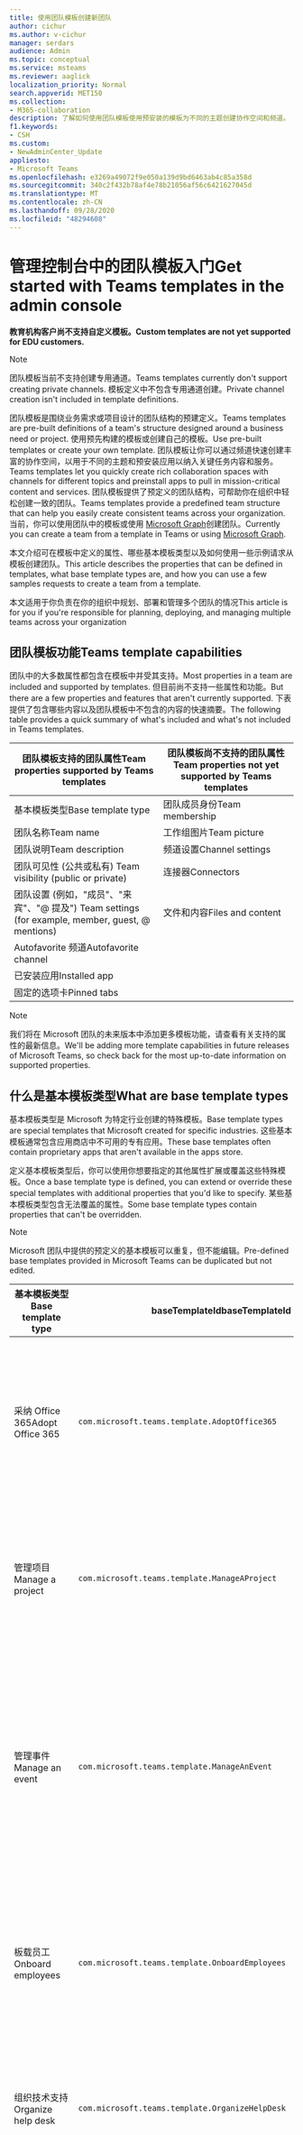 ```yaml
---
title: 使用团队模板创建新团队
author: cichur
ms.author: v-cichur
manager: serdars
audience: Admin
ms.topic: conceptual
ms.service: msteams
ms.reviewer: aaglick
localization_priority: Normal
search.appverid: MET150
ms.collection:
- M365-collaboration
description: 了解如何使用团队模板使用预安装的模板为不同的主题创建协作空间和频道。
f1.keywords:
- CSH
ms.custom:
- NewAdminCenter_Update
appliesto:
- Microsoft Teams
ms.openlocfilehash: e3269a49072f9e050a139d9bd6463ab4c85a358d
ms.sourcegitcommit: 340c2f432b78af4e78b21056af56c6421627045d
ms.translationtype: MT
ms.contentlocale: zh-CN
ms.lasthandoff: 09/28/2020
ms.locfileid: "48294608"
---
```

# <a name="get-started-with-teams-templates-in-the-admin-console"></a><span data-ttu-id="31035-103">管理控制台中的团队模板入门</span><span class="sxs-lookup"><span data-stu-id="31035-103">Get started with Teams templates in the admin console</span></span>

<span data-ttu-id="31035-104">**教育机构客户尚不支持自定义模板。**</span><span class="sxs-lookup"><span data-stu-id="31035-104">**Custom templates are not yet supported for EDU customers.**</span></span>

> [!NOTE]
> <span data-ttu-id="31035-105">团队模板当前不支持创建专用通道。</span><span class="sxs-lookup"><span data-stu-id="31035-105">Teams templates currently don't support creating private channels.</span></span> <span data-ttu-id="31035-106">模板定义中不包含专用通道创建。</span><span class="sxs-lookup"><span data-stu-id="31035-106">Private channel creation isn't included in template definitions.</span></span>

<span data-ttu-id="31035-107">团队模板是围绕业务需求或项目设计的团队结构的预建定义。</span><span class="sxs-lookup"><span data-stu-id="31035-107">Teams templates are pre-built definitions of a team's structure designed around a business need or project.</span></span> <span data-ttu-id="31035-108">使用预先构建的模板或创建自己的模板。</span><span class="sxs-lookup"><span data-stu-id="31035-108">Use pre-built templates or create your own template.</span></span> <span data-ttu-id="31035-109">团队模板让你可以通过频道快速创建丰富的协作空间，以用于不同的主题和预安装应用以纳入关键任务内容和服务。</span><span class="sxs-lookup"><span data-stu-id="31035-109">Teams templates let you quickly create rich collaboration spaces with channels for different topics and preinstall apps to pull in mission-critical content and services.</span></span> <span data-ttu-id="31035-110">团队模板提供了预定义的团队结构，可帮助你在组织中轻松创建一致的团队。</span><span class="sxs-lookup"><span data-stu-id="31035-110">Teams templates provide a predefined team structure that can help you easily create consistent teams across your organization.</span></span> <span data-ttu-id="31035-111">当前，你可以使用团队中的模板或使用 [Microsoft Graph](get-started-with-teams-templates.md)创建团队。</span><span class="sxs-lookup"><span data-stu-id="31035-111">Currently you can create a team from a template in Teams or using [Microsoft Graph](get-started-with-teams-templates.md).</span></span>

<span data-ttu-id="31035-112">本文介绍可在模板中定义的属性、哪些基本模板类型以及如何使用一些示例请求从模板创建团队。</span><span class="sxs-lookup"><span data-stu-id="31035-112">This article describes the properties that can be defined in templates, what base template types are, and how you can use a few samples requests to create a team from a template.</span></span>

<span data-ttu-id="31035-113">本文适用于你负责在你的组织中规划、部署和管理多个团队的情况</span><span class="sxs-lookup"><span data-stu-id="31035-113">This article is for you if you're responsible for planning, deploying, and managing multiple teams across your organization</span></span>

## <a name="teams-template-capabilities"></a><span data-ttu-id="31035-114">团队模板功能</span><span class="sxs-lookup"><span data-stu-id="31035-114">Teams template capabilities</span></span>

<span data-ttu-id="31035-115">团队中的大多数属性都包含在模板中并受其支持。</span><span class="sxs-lookup"><span data-stu-id="31035-115">Most properties in a team are included and supported by templates.</span></span> <span data-ttu-id="31035-116">但目前尚不支持一些属性和功能。</span><span class="sxs-lookup"><span data-stu-id="31035-116">But there are a few properties and features that aren't currently supported.</span></span> <span data-ttu-id="31035-117">下表提供了包含哪些内容以及团队模板中不包含的内容的快速摘要。</span><span class="sxs-lookup"><span data-stu-id="31035-117">The following table provides a quick summary of what's included and what's not included in Teams templates.</span></span>

| <span data-ttu-id="31035-118">**团队模板支持的团队属性**</span><span class="sxs-lookup"><span data-stu-id="31035-118">**Team properties supported by Teams templates**</span></span> | <span data-ttu-id="31035-119">**团队模板尚不支持的团队属性**</span><span class="sxs-lookup"><span data-stu-id="31035-119">**Team properties not yet supported by Teams templates**</span></span> |
| ------------------------------------------------ | -------------------------------------------------------- |
| <span data-ttu-id="31035-120">基本模板类型</span><span class="sxs-lookup"><span data-stu-id="31035-120">Base template type</span></span> | <span data-ttu-id="31035-121">团队成员身份</span><span class="sxs-lookup"><span data-stu-id="31035-121">Team membership</span></span> |
| <span data-ttu-id="31035-122">团队名称</span><span class="sxs-lookup"><span data-stu-id="31035-122">Team name</span></span> | <span data-ttu-id="31035-123">工作组图片</span><span class="sxs-lookup"><span data-stu-id="31035-123">Team picture</span></span> |
| <span data-ttu-id="31035-124">团队说明</span><span class="sxs-lookup"><span data-stu-id="31035-124">Team description</span></span> | <span data-ttu-id="31035-125">频道设置</span><span class="sxs-lookup"><span data-stu-id="31035-125">Channel settings</span></span> |
| <span data-ttu-id="31035-126">团队可见性 (公共或私有) </span><span class="sxs-lookup"><span data-stu-id="31035-126">Team visibility (public or private)</span></span> | <span data-ttu-id="31035-127">连接器</span><span class="sxs-lookup"><span data-stu-id="31035-127">Connectors</span></span> |
| <span data-ttu-id="31035-128">团队设置 (例如，"成员"、"来宾"、"@ 提及") </span><span class="sxs-lookup"><span data-stu-id="31035-128">Team settings (for example, member, guest, @ mentions)</span></span> | <span data-ttu-id="31035-129">文件和内容</span><span class="sxs-lookup"><span data-stu-id="31035-129">Files and content</span></span> |
| <span data-ttu-id="31035-130">Autofavorite 频道</span><span class="sxs-lookup"><span data-stu-id="31035-130">Autofavorite channel</span></span> | |
| <span data-ttu-id="31035-131">已安装应用</span><span class="sxs-lookup"><span data-stu-id="31035-131">Installed app</span></span> | |
| <span data-ttu-id="31035-132">固定的选项卡</span><span class="sxs-lookup"><span data-stu-id="31035-132">Pinned tabs</span></span> | |

> [!NOTE]
> <span data-ttu-id="31035-133">我们将在 Microsoft 团队的未来版本中添加更多模板功能，请查看有关支持的属性的最新信息。</span><span class="sxs-lookup"><span data-stu-id="31035-133">We'll be adding more template capabilities in future releases of Microsoft Teams, so check back for the most up-to-date information on supported properties.</span></span>

## <a name="what-are-base-template-types"></a><span data-ttu-id="31035-134">什么是基本模板类型</span><span class="sxs-lookup"><span data-stu-id="31035-134">What are base template types</span></span>

<span data-ttu-id="31035-135">基本模板类型是 Microsoft 为特定行业创建的特殊模板。</span><span class="sxs-lookup"><span data-stu-id="31035-135">Base template types are special templates that Microsoft created for specific industries.</span></span> <span data-ttu-id="31035-136">这些基本模板通常包含应用商店中不可用的专有应用。</span><span class="sxs-lookup"><span data-stu-id="31035-136">These base templates often contain proprietary apps that aren't available in the apps store.</span></span>

<span data-ttu-id="31035-137">定义基本模板类型后，你可以使用你想要指定的其他属性扩展或覆盖这些特殊模板。</span><span class="sxs-lookup"><span data-stu-id="31035-137">Once a base template type is defined, you can extend or override these special templates with additional properties that you'd like to specify.</span></span> <span data-ttu-id="31035-138">某些基本模板类型包含无法覆盖的属性。</span><span class="sxs-lookup"><span data-stu-id="31035-138">Some base template types contain properties that can't be overridden.</span></span>

> [!NOTE]
> <span data-ttu-id="31035-139">Microsoft 团队中提供的预定义的基本模板可以重复，但不能编辑。</span><span class="sxs-lookup"><span data-stu-id="31035-139">Pre-defined base templates provided in Microsoft Teams can be duplicated but not edited.</span></span>

| <span data-ttu-id="31035-140">基本模板类型</span><span class="sxs-lookup"><span data-stu-id="31035-140">Base template type</span></span> | <span data-ttu-id="31035-141">baseTemplateId</span><span class="sxs-lookup"><span data-stu-id="31035-141">baseTemplateId</span></span> | <span data-ttu-id="31035-142">此基本模板附带的属性</span><span class="sxs-lookup"><span data-stu-id="31035-142">Properties that come with this base template</span></span> |
| ------------------ |----|----------------------------------------------------- |
| <span data-ttu-id="31035-143">采纳 Office 365</span><span class="sxs-lookup"><span data-stu-id="31035-143">Adopt Office 365</span></span> |`com.microsoft.teams.template.AdoptOffice365`|  <span data-ttu-id="31035-144">信道</span><span class="sxs-lookup"><span data-stu-id="31035-144">Channels:</span></span> <ul><li><span data-ttu-id="31035-145">常规</span><span class="sxs-lookup"><span data-stu-id="31035-145">General</span></span></li> <li><span data-ttu-id="31035-146">宣告</span><span class="sxs-lookup"><span data-stu-id="31035-146">Announcements</span></span></li> <li><span data-ttu-id="31035-147">拥护方角落</span><span class="sxs-lookup"><span data-stu-id="31035-147">Champions corner</span></span></li> <li><span data-ttu-id="31035-148">工作组表单</span><span class="sxs-lookup"><span data-stu-id="31035-148">Team forms</span></span></li></ul> <span data-ttu-id="31035-149">识别</span><span class="sxs-lookup"><span data-stu-id="31035-149">Apps:</span></span> <ul><li><span data-ttu-id="31035-150">源自</span><span class="sxs-lookup"><span data-stu-id="31035-150">Wiki</span></span></li>  <li><span data-ttu-id="31035-151">日历</span><span class="sxs-lookup"><span data-stu-id="31035-151">Calendar</span></span></li> |
| <span data-ttu-id="31035-152">管理项目</span><span class="sxs-lookup"><span data-stu-id="31035-152">Manage a project</span></span> |`com.microsoft.teams.template.ManageAProject`| <span data-ttu-id="31035-153">信道</span><span class="sxs-lookup"><span data-stu-id="31035-153">Channels:</span></span> <ul><li><span data-ttu-id="31035-154">常规</span><span class="sxs-lookup"><span data-stu-id="31035-154">General</span></span></li> <li><span data-ttu-id="31035-155">宣告</span><span class="sxs-lookup"><span data-stu-id="31035-155">Announcements</span></span></li> <li><span data-ttu-id="31035-156">.Resources</span><span class="sxs-lookup"><span data-stu-id="31035-156">Resources</span></span></li> <li><span data-ttu-id="31035-157">规划</span><span class="sxs-lookup"><span data-stu-id="31035-157">Planning</span></span></li></ul> <span data-ttu-id="31035-158">识别</span><span class="sxs-lookup"><span data-stu-id="31035-158">Apps:</span></span><ul><li><span data-ttu-id="31035-159">源自</span><span class="sxs-lookup"><span data-stu-id="31035-159">Wiki</span></span></li><li><span data-ttu-id="31035-160">OneNote</span><span class="sxs-lookup"><span data-stu-id="31035-160">OneNote</span></span></li></ul> |
| <span data-ttu-id="31035-161">管理事件</span><span class="sxs-lookup"><span data-stu-id="31035-161">Manage an event</span></span>|`com.microsoft.teams.template.ManageAnEvent` | <span data-ttu-id="31035-162">信道</span><span class="sxs-lookup"><span data-stu-id="31035-162">Channels:</span></span> <ul><li><span data-ttu-id="31035-163">常规</span><span class="sxs-lookup"><span data-stu-id="31035-163">General</span></span></li> <li><span data-ttu-id="31035-164">宣告</span><span class="sxs-lookup"><span data-stu-id="31035-164">Announcements</span></span></li> <li><span data-ttu-id="31035-165">预算</span><span class="sxs-lookup"><span data-stu-id="31035-165">Budget</span></span></li> <li><span data-ttu-id="31035-166">内容</span><span class="sxs-lookup"><span data-stu-id="31035-166">Content</span></span></li><li><span data-ttu-id="31035-167">后勤工作</span><span class="sxs-lookup"><span data-stu-id="31035-167">Logistics</span></span></li> <li><span data-ttu-id="31035-168">规划</span><span class="sxs-lookup"><span data-stu-id="31035-168">Planning</span></span></li> <li> <span data-ttu-id="31035-169">市场营销和 PR</span><span class="sxs-lookup"><span data-stu-id="31035-169">Marketing and PR</span></span></li></ul> <span data-ttu-id="31035-170">识别</span><span class="sxs-lookup"><span data-stu-id="31035-170">Apps:</span></span><ul><li><span data-ttu-id="31035-171">源自</span><span class="sxs-lookup"><span data-stu-id="31035-171">Wiki</span></span></li><li><span data-ttu-id="31035-172">网站</span><span class="sxs-lookup"><span data-stu-id="31035-172">Website</span></span></li> <li><span data-ttu-id="31035-173">YouTube</span><span class="sxs-lookup"><span data-stu-id="31035-173">YouTube</span></span></li> <li><span data-ttu-id="31035-174">Planner</span><span class="sxs-lookup"><span data-stu-id="31035-174">Planner</span></span></li> <li><span data-ttu-id="31035-175">OneNote</span><span class="sxs-lookup"><span data-stu-id="31035-175">OneNote</span></span></li></ul> |
|<span data-ttu-id="31035-176">板载员工</span><span class="sxs-lookup"><span data-stu-id="31035-176">Onboard employees</span></span>|`com.microsoft.teams.template.OnboardEmployees` | <span data-ttu-id="31035-177">信道</span><span class="sxs-lookup"><span data-stu-id="31035-177">Channels:</span></span> <ul><li><span data-ttu-id="31035-178">常规</span><span class="sxs-lookup"><span data-stu-id="31035-178">General</span></span></li> <li><span data-ttu-id="31035-179">宣告</span><span class="sxs-lookup"><span data-stu-id="31035-179">Announcements</span></span></li> <li><span data-ttu-id="31035-180">员工聊天</span><span class="sxs-lookup"><span data-stu-id="31035-180">Employee chat</span></span></li> <li><span data-ttu-id="31035-181">培训</span><span class="sxs-lookup"><span data-stu-id="31035-181">Training</span></span></li></ul><span data-ttu-id="31035-182">识别</span><span class="sxs-lookup"><span data-stu-id="31035-182">Apps:</span></span><ul><li><span data-ttu-id="31035-183">源自</span><span class="sxs-lookup"><span data-stu-id="31035-183">Wiki</span></span></li><li><span data-ttu-id="31035-184">社区</span><span class="sxs-lookup"><span data-stu-id="31035-184">Communities</span></span></li></ul>|
|<span data-ttu-id="31035-185">组织技术支持</span><span class="sxs-lookup"><span data-stu-id="31035-185">Organize help desk</span></span>| `com.microsoft.teams.template.OrganizeHelpDesk`|<span data-ttu-id="31035-186">信道</span><span class="sxs-lookup"><span data-stu-id="31035-186">Channels:</span></span><ul><li><span data-ttu-id="31035-187">常规</span><span class="sxs-lookup"><span data-stu-id="31035-187">General</span></span></li><li><span data-ttu-id="31035-188">宣告</span><span class="sxs-lookup"><span data-stu-id="31035-188">Announcements</span></span></li><li><span data-ttu-id="31035-189">常见问题</span><span class="sxs-lookup"><span data-stu-id="31035-189">FAQ</span></span></li></ul><span data-ttu-id="31035-190">识别</span><span class="sxs-lookup"><span data-stu-id="31035-190">Apps:</span></span><ul><li><span data-ttu-id="31035-191">源自</span><span class="sxs-lookup"><span data-stu-id="31035-191">Wiki</span></span></li><li><span data-ttu-id="31035-192">OneNote</span><span class="sxs-lookup"><span data-stu-id="31035-192">OneNote</span></span></li></ul> |
| <span data-ttu-id="31035-193">协作处理患者护理</span><span class="sxs-lookup"><span data-stu-id="31035-193">Collaborate on patient care</span></span>| `healthcareWard `| <span data-ttu-id="31035-194">信道</span><span class="sxs-lookup"><span data-stu-id="31035-194">Channels:</span></span><ul><li><span data-ttu-id="31035-195">常规</span><span class="sxs-lookup"><span data-stu-id="31035-195">General</span></span></li><li><span data-ttu-id="31035-196">宣告</span><span class="sxs-lookup"><span data-stu-id="31035-196">Announcements</span></span></li><li><span data-ttu-id="31035-197">Huddles</span><span class="sxs-lookup"><span data-stu-id="31035-197">Huddles</span></span></li><li><span data-ttu-id="31035-198">轮</span><span class="sxs-lookup"><span data-stu-id="31035-198">Rounds</span></span></li><li><span data-ttu-id="31035-199">调配</span><span class="sxs-lookup"><span data-stu-id="31035-199">Staffing</span></span></li><li><span data-ttu-id="31035-200">培训</span><span class="sxs-lookup"><span data-stu-id="31035-200">Training</span></span></li></ul> <span data-ttu-id="31035-201">识别</span><span class="sxs-lookup"><span data-stu-id="31035-201">Apps:</span></span> <ul><li><span data-ttu-id="31035-202">源自</span><span class="sxs-lookup"><span data-stu-id="31035-202">Wiki</span></span></li>|
| <span data-ttu-id="31035-203">协作处理全球危机或活动</span><span class="sxs-lookup"><span data-stu-id="31035-203">Collaborate on global crisis or event</span></span> |`com.microsoft.teams.template.CollaborateOnAGlobalCrisisOrEvent`| <span data-ttu-id="31035-204">信道</span><span class="sxs-lookup"><span data-stu-id="31035-204">Channels:</span></span> <ul><li><span data-ttu-id="31035-205">常规</span><span class="sxs-lookup"><span data-stu-id="31035-205">General</span></span><li><span data-ttu-id="31035-206">宣告</span><span class="sxs-lookup"><span data-stu-id="31035-206">Announcements</span></span></li><li><span data-ttu-id="31035-207">世界新闻</span><span class="sxs-lookup"><span data-stu-id="31035-207">World news</span></span></li><li><span data-ttu-id="31035-208">业务连续性</span><span class="sxs-lookup"><span data-stu-id="31035-208">Business continuity</span></span></li><li><span data-ttu-id="31035-209">远程工作</span><span class="sxs-lookup"><span data-stu-id="31035-209">Remote working</span></span></li><li><span data-ttu-id="31035-210">内部 comms</span><span class="sxs-lookup"><span data-stu-id="31035-210">Internal comms</span></span></li><li><span data-ttu-id="31035-211">外部 comms</span><span class="sxs-lookup"><span data-stu-id="31035-211">External comms</span></span></li><li><span data-ttu-id="31035-212">客户投诉</span><span class="sxs-lookup"><span data-stu-id="31035-212">Customer complaints</span></span></li><li><span data-ttu-id="31035-213">Kudos</span><span class="sxs-lookup"><span data-stu-id="31035-213">Kudos</span></span></li><li><span data-ttu-id="31035-214">执行更新</span><span class="sxs-lookup"><span data-stu-id="31035-214">Executive update</span></span></li></ul><span data-ttu-id="31035-215">识别</span><span class="sxs-lookup"><span data-stu-id="31035-215">Apps:</span></span> <ul><li><span data-ttu-id="31035-216">表扬</span><span class="sxs-lookup"><span data-stu-id="31035-216">Praise</span></span></li><li><span data-ttu-id="31035-217">源自</span><span class="sxs-lookup"><span data-stu-id="31035-217">Wiki</span></span></li><li><span data-ttu-id="31035-218">网站</span><span class="sxs-lookup"><span data-stu-id="31035-218">Website</span></span></li></ul>|
|<span data-ttu-id="31035-219">在银行分支内进行协作</span><span class="sxs-lookup"><span data-stu-id="31035-219">Collaborate within a bank branch</span></span>| `com.microsoft.teams.template.CollaborateWithinABankBranch `|<span data-ttu-id="31035-220">信道</span><span class="sxs-lookup"><span data-stu-id="31035-220">Channels:</span></span> <ul><li><span data-ttu-id="31035-221">常规</span><span class="sxs-lookup"><span data-stu-id="31035-221">General</span></span><li><span data-ttu-id="31035-222">宣告</span><span class="sxs-lookup"><span data-stu-id="31035-222">Announcements</span></span></li><li><span data-ttu-id="31035-223">Huddles</span><span class="sxs-lookup"><span data-stu-id="31035-223">Huddles</span></span></li><li><span data-ttu-id="31035-224">客户会议</span><span class="sxs-lookup"><span data-stu-id="31035-224">Customer meetings</span></span></li><li><span data-ttu-id="31035-225">训练</span><span class="sxs-lookup"><span data-stu-id="31035-225">Coaching</span></span></li><li><span data-ttu-id="31035-226">技能发展</span><span class="sxs-lookup"><span data-stu-id="31035-226">Skills development</span></span></li><li><span data-ttu-id="31035-227">借贷处理</span><span class="sxs-lookup"><span data-stu-id="31035-227">Loan processing</span></span></li><li><span data-ttu-id="31035-228">客户投诉</span><span class="sxs-lookup"><span data-stu-id="31035-228">Customer complaints</span></span></li><li><span data-ttu-id="31035-229">Kudos</span><span class="sxs-lookup"><span data-stu-id="31035-229">Kudos</span></span></li><li><span data-ttu-id="31035-230">有趣的资料</span><span class="sxs-lookup"><span data-stu-id="31035-230">Fun stuff</span></span></li><li><span data-ttu-id="31035-231">合规性</span><span class="sxs-lookup"><span data-stu-id="31035-231">Compliance</span></span></li></ul>|
|<span data-ttu-id="31035-232">协调事件响应</span><span class="sxs-lookup"><span data-stu-id="31035-232">Coordinate incident response</span></span>| `com.microsoft.teams.template.CoordinateIncidentResponse`|<span data-ttu-id="31035-233">信道</span><span class="sxs-lookup"><span data-stu-id="31035-233">Channels:</span></span> <ul><li><span data-ttu-id="31035-234">常规</span><span class="sxs-lookup"><span data-stu-id="31035-234">General</span></span><li><span data-ttu-id="31035-235">宣告</span><span class="sxs-lookup"><span data-stu-id="31035-235">Announcements</span></span></li><li><span data-ttu-id="31035-236">后勤工作</span><span class="sxs-lookup"><span data-stu-id="31035-236">Logistics</span></span></li><li><span data-ttu-id="31035-237">规划</span><span class="sxs-lookup"><span data-stu-id="31035-237">Planning</span></span></li><li><span data-ttu-id="31035-238">恢复</span><span class="sxs-lookup"><span data-stu-id="31035-238">Recovery</span></span></li><li><span data-ttu-id="31035-239">急需</span><span class="sxs-lookup"><span data-stu-id="31035-239">Urgent</span></span></li></ul> <span data-ttu-id="31035-240">识别</span><span class="sxs-lookup"><span data-stu-id="31035-240">Apps:</span></span> <ul><li><span data-ttu-id="31035-241">源自</span><span class="sxs-lookup"><span data-stu-id="31035-241">Wiki</span></span></li><li><span data-ttu-id="31035-242">Excel</span><span class="sxs-lookup"><span data-stu-id="31035-242">Excel</span></span></li><li><span data-ttu-id="31035-243">OneNote</span><span class="sxs-lookup"><span data-stu-id="31035-243">OneNote</span></span></li><li><span data-ttu-id="31035-244">SharePoint</span><span class="sxs-lookup"><span data-stu-id="31035-244">SharePoint</span></span></li><li><span data-ttu-id="31035-245">Planner</span><span class="sxs-lookup"><span data-stu-id="31035-245">Planner</span></span></li></ul>|
|<span data-ttu-id="31035-246">医院</span><span class="sxs-lookup"><span data-stu-id="31035-246">Hospital</span></span>| <span data-ttu-id="31035-247">`healthcareHospita`控制面板</span><span class="sxs-lookup"><span data-stu-id="31035-247">`healthcareHospita`l</span></span> |<span data-ttu-id="31035-248">信道</span><span class="sxs-lookup"><span data-stu-id="31035-248">Channels:</span></span> <ul><li><span data-ttu-id="31035-249">常规</span><span class="sxs-lookup"><span data-stu-id="31035-249">General</span></span><li><span data-ttu-id="31035-250">宣告</span><span class="sxs-lookup"><span data-stu-id="31035-250">Announcements</span></span></li><li><span data-ttu-id="31035-251">合规性</span><span class="sxs-lookup"><span data-stu-id="31035-251">Compliance</span></span></li><li><span data-ttu-id="31035-252">Custodial</span><span class="sxs-lookup"><span data-stu-id="31035-252">Custodial</span></span></li><li><span data-ttu-id="31035-253">人力资源</span><span class="sxs-lookup"><span data-stu-id="31035-253">Human resources</span></span></li><li><span data-ttu-id="31035-254">药房</span><span class="sxs-lookup"><span data-stu-id="31035-254">Pharmacy</span></span></li></ul> <span data-ttu-id="31035-255">识别</span><span class="sxs-lookup"><span data-stu-id="31035-255">Apps:</span></span> <ul><li><span data-ttu-id="31035-256">源自</span><span class="sxs-lookup"><span data-stu-id="31035-256">Wiki</span></span></li></ul>|
|<span data-ttu-id="31035-257">组织商店</span><span class="sxs-lookup"><span data-stu-id="31035-257">Organize a store</span></span>| `retailStore` |<span data-ttu-id="31035-258">信道</span><span class="sxs-lookup"><span data-stu-id="31035-258">Channels:</span></span> <ul><li><span data-ttu-id="31035-259">常规</span><span class="sxs-lookup"><span data-stu-id="31035-259">General</span></span><li><span data-ttu-id="31035-260">切换切换</span><span class="sxs-lookup"><span data-stu-id="31035-260">Shift handoff</span></span></li><li><span data-ttu-id="31035-261">培训</span><span class="sxs-lookup"><span data-stu-id="31035-261">Learning</span></span></li></ul> <span data-ttu-id="31035-262">识别</span><span class="sxs-lookup"><span data-stu-id="31035-262">Apps:</span></span> <ul><li><span data-ttu-id="31035-263">源自</span><span class="sxs-lookup"><span data-stu-id="31035-263">Wiki</span></span></li></ul>|
|<span data-ttu-id="31035-264">质量和安全性</span><span class="sxs-lookup"><span data-stu-id="31035-264">Quality and safety</span></span> |`com.microsoft.teams.template.QualitySafety`|<span data-ttu-id="31035-265">信道</span><span class="sxs-lookup"><span data-stu-id="31035-265">Channels:</span></span> <ul><li><span data-ttu-id="31035-266">常规</span><span class="sxs-lookup"><span data-stu-id="31035-266">General</span></span><li><span data-ttu-id="31035-267">宣告</span><span class="sxs-lookup"><span data-stu-id="31035-267">Announcements</span></span></li><li><span data-ttu-id="31035-268">第1行</span><span class="sxs-lookup"><span data-stu-id="31035-268">Line 1</span></span></li><li><span data-ttu-id="31035-269">第2行</span><span class="sxs-lookup"><span data-stu-id="31035-269">Line 2</span></span></li><li><span data-ttu-id="31035-270">第3行</span><span class="sxs-lookup"><span data-stu-id="31035-270">Line 3</span></span></li><li><span data-ttu-id="31035-271">引起</span><span class="sxs-lookup"><span data-stu-id="31035-271">Safety</span></span></li><li><span data-ttu-id="31035-272">培训</span><span class="sxs-lookup"><span data-stu-id="31035-272">Training</span></span></li><li><span data-ttu-id="31035-273">维护</span><span class="sxs-lookup"><span data-stu-id="31035-273">Maintenance</span></span></li><li><span data-ttu-id="31035-274">有趣的资料</span><span class="sxs-lookup"><span data-stu-id="31035-274">Fun stuff</span></span></li></ul> <span data-ttu-id="31035-275">识别</span><span class="sxs-lookup"><span data-stu-id="31035-275">Apps:</span></span> <ul><li><span data-ttu-id="31035-276">源自</span><span class="sxs-lookup"><span data-stu-id="31035-276">Wiki</span></span></li></ul>|
|<span data-ttu-id="31035-277">零售经理协作</span><span class="sxs-lookup"><span data-stu-id="31035-277">Retail - manager collaboration</span></span>| `retailManagerCollaboration` |<span data-ttu-id="31035-278">信道</span><span class="sxs-lookup"><span data-stu-id="31035-278">Channels:</span></span> <ul><li><span data-ttu-id="31035-279">常规</span><span class="sxs-lookup"><span data-stu-id="31035-279">General</span></span><li><span data-ttu-id="31035-280">运营</span><span class="sxs-lookup"><span data-stu-id="31035-280">Operations</span></span></li><li><span data-ttu-id="31035-281">培训</span><span class="sxs-lookup"><span data-stu-id="31035-281">Learning</span></span></li></ul> <span data-ttu-id="31035-282">识别</span><span class="sxs-lookup"><span data-stu-id="31035-282">Apps:</span></span> <ul><li><span data-ttu-id="31035-283">源自</span><span class="sxs-lookup"><span data-stu-id="31035-283">Wiki</span></span></li></ul>|
||||

<span data-ttu-id="31035-284">有关模板类别的详细信息，请参阅以下类别：</span><span class="sxs-lookup"><span data-stu-id="31035-284">For more information about the template categories, see the following categories:</span></span>

- [<span data-ttu-id="31035-285">财务模板</span><span class="sxs-lookup"><span data-stu-id="31035-285">Financial templates</span></span>](financial-teams-templates-in-the-admin-console.md)
- [<span data-ttu-id="31035-286">常规模板</span><span class="sxs-lookup"><span data-stu-id="31035-286">General templates</span></span>](general-teams-templates-in-the-admin-console.md)
- [<span data-ttu-id="31035-287">政府模板</span><span class="sxs-lookup"><span data-stu-id="31035-287">Government templates</span></span>](government-teams-templates-in-the-admin-console.md)
- [<span data-ttu-id="31035-288">医疗保健模板</span><span class="sxs-lookup"><span data-stu-id="31035-288">Healthcare templates</span></span>](expand-teams-across-your-org/healthcare/healthcare-templates-admin-console.md)
- [<span data-ttu-id="31035-289">制造模板</span><span class="sxs-lookup"><span data-stu-id="31035-289">Manufacturing templates</span></span>](manufacturing-teams-templates-in-the-admin-console.md)
- [<span data-ttu-id="31035-290">零售模板</span><span class="sxs-lookup"><span data-stu-id="31035-290">Retail templates</span></span>](retail-teams-templates-in-the-admin-console.md)

## <a name="template-size-limits"></a><span data-ttu-id="31035-291">模板大小限制</span><span class="sxs-lookup"><span data-stu-id="31035-291">Template size limits</span></span>

<span data-ttu-id="31035-292">模板限制为特定数量的频道、选项卡和应用。</span><span class="sxs-lookup"><span data-stu-id="31035-292">Templates are limited to a specific number of channels, tabs, and apps.</span></span>

 > [!Note]
 > <span data-ttu-id="31035-293">从模板创建后，您可以向团队添加更多频道、选项卡和应用。</span><span class="sxs-lookup"><span data-stu-id="31035-293">You can add more channels, tabs, and apps to the team after it's been created from a template.</span></span>

|<span data-ttu-id="31035-294">功能</span><span class="sxs-lookup"><span data-stu-id="31035-294">Feature</span></span> | <span data-ttu-id="31035-295">上限</span><span class="sxs-lookup"><span data-stu-id="31035-295">Limit</span></span>|
|-|-|
|<span data-ttu-id="31035-296">每个模板的频道</span><span class="sxs-lookup"><span data-stu-id="31035-296">Channels per template</span></span> | <span data-ttu-id="31035-297">岁</span><span class="sxs-lookup"><span data-stu-id="31035-297">15</span></span> |
|<span data-ttu-id="31035-298">模板中每个通道的选项卡</span><span class="sxs-lookup"><span data-stu-id="31035-298">Tabs per channel in a template</span></span> | <span data-ttu-id="31035-299">名</span><span class="sxs-lookup"><span data-stu-id="31035-299">20</span></span> |
|<span data-ttu-id="31035-300">每个模板的应用</span><span class="sxs-lookup"><span data-stu-id="31035-300">Apps per template</span></span> | <span data-ttu-id="31035-301">50</span><span class="sxs-lookup"><span data-stu-id="31035-301">50</span></span>|
|||

<span data-ttu-id="31035-302">有关详细信息，请参阅 [团队的限制和规范](limits-specifications-teams.md) 。</span><span class="sxs-lookup"><span data-stu-id="31035-302">See [Limits and specifications of Teams](limits-specifications-teams.md) for more information.</span></span>

## <a name="related-topics"></a><span data-ttu-id="31035-303">相关主题</span><span class="sxs-lookup"><span data-stu-id="31035-303">Related topics</span></span>

- [<span data-ttu-id="31035-304">创建自定义团队模板</span><span class="sxs-lookup"><span data-stu-id="31035-304">Create a custom team template</span></span>](create-a-team-template.md)
- [<span data-ttu-id="31035-305">从现有团队模板创建团队模板</span><span class="sxs-lookup"><span data-stu-id="31035-305">Create a team template from an existing team template</span></span>](create-template-from-existing-template.md)
- [<span data-ttu-id="31035-306">从现有团队创建模板</span><span class="sxs-lookup"><span data-stu-id="31035-306">Create a template from an existing team</span></span>](create-template-from-existing-team.md)
